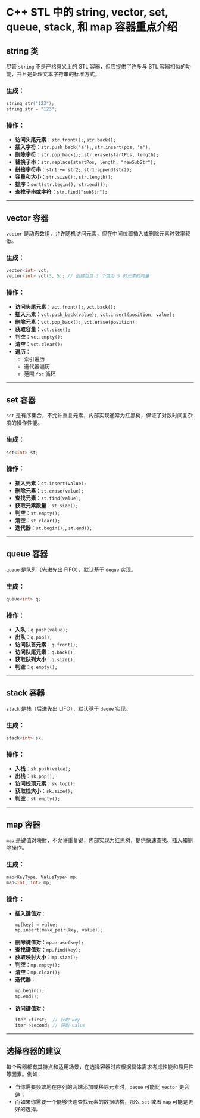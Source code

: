 
# C++ STL 中的 string, vector, set, queue, stack, 和 map 容器重点介绍

## string 类
尽管 `string` 不是严格意义上的 STL 容器，但它提供了许多与 STL 容器相似的功能，并且是处理文本字符串的标准方式。

### 生成：
```cpp
string str("123");
string str = "123";
```

### 操作：
- **访问头尾元素**：`str.front();`, `str.back();`
- **插入字符**：`str.push_back('a');`, `str.insert(pos, 'a');`
- **删除字符**：`str.pop_back();`, `str.erase(startPos, length);`
- **替换子串**：`str.replace(startPos, length, "newSubStr");`
- **拼接字符串**：`str1 += str2;`, `str1.append(str2);`
- **容量和大小**：`str.size();`, `str.length();`
- **排序**：`sort(str.begin(), str.end());`
- **查找子串或字符**：`str.find("subStr");`

---

## vector 容器
`vector` 是动态数组，允许随机访问元素，但在中间位置插入或删除元素时效率较低。

### 生成：
```cpp
vector<int> vct;
vector<int> vct(3, 5); // 创建包含 3 个值为 5 的元素的向量
```

### 操作：
- **访问头尾元素**：`vct.front();`, `vct.back();`
- **插入元素**：`vct.push_back(value);`, `vct.insert(position, value);`
- **删除元素**：`vct.pop_back();`, `vct.erase(position);`
- **获取容量**：`vct.size();`
- **判空**：`vct.empty();`
- **清空**：`vct.clear();`
- **遍历**：
  - 索引遍历
  - 迭代器遍历
  - 范围 `for` 循环

---

## set 容器
`set` 是有序集合，不允许重复元素，内部实现通常为红黑树，保证了对数时间复杂度的操作性能。

### 生成：
```cpp
set<int> st;
```

### 操作：
- **插入元素**：`st.insert(value);`
- **删除元素**：`st.erase(value);`
- **查找元素**：`st.find(value);`
- **获取元素数量**：`st.size();`
- **判空**：`st.empty();`
- **清空**：`st.clear();`
- **迭代器**：`st.begin();`, `st.end();`

---

## queue 容器
`queue` 是队列（先进先出 FIFO），默认基于 `deque` 实现。

### 生成：
```cpp
queue<int> q;
```

### 操作：
- **入队**：`q.push(value);`
- **出队**：`q.pop();`
- **访问队首元素**：`q.front();`
- **访问队尾元素**：`q.back();`
- **获取队列大小**：`q.size();`
- **判空**：`q.empty();`

---

## stack 容器
`stack` 是栈（后进先出 LIFO），默认基于 `deque` 实现。

### 生成：
```cpp
stack<int> sk;
```

### 操作：
- **入栈**：`sk.push(value);`
- **出栈**：`sk.pop();`
- **访问栈顶元素**：`sk.top();`
- **获取栈大小**：`sk.size();`
- **判空**：`sk.empty();`

---

## map 容器
`map` 是键值对映射，不允许重复键，内部实现为红黑树，提供快速查找、插入和删除操作。

### 生成：
```cpp
map<KeyType, ValueType> mp;
map<int, int> mp;
```

### 操作：
- **插入键值对**：
  ```cpp
  mp[key] = value;
  mp.insert(make_pair(key, value));
  ```
- **删除键值对**：`mp.erase(key);`
- **查找键值对**：`mp.find(key);`
- **获取映射大小**：`mp.size();`
- **判空**：`mp.empty();`
- **清空**：`mp.clear();`
- **迭代器**：
  ```cpp
  mp.begin();
  mp.end();
  ```
- **访问键值对**：
  ```cpp
  iter->first;  // 获取 key
  iter->second; // 获取 value
  ```

---

## 选择容器的建议
每个容器都有其特点和适用场景，在选择容器时应根据具体需求考虑性能和易用性等因素。例如：
- 当你需要频繁地在序列的两端添加或移除元素时，`deque` 可能比 `vector` 更合适；
- 而如果你需要一个能够快速查找元素的数据结构，那么 `set` 或者 `map` 可能是更好的选择。
```
